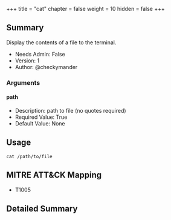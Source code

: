 +++
title = "cat"
chapter = false
weight = 10
hidden = false
+++

## Summary
Display the contents of a file to the terminal.
 
- Needs Admin: False  
- Version: 1  
- Author: @checkymander  

### Arguments

#### path

- Description: path to file (no quotes required)  
- Required Value: True  
- Default Value: None  

## Usage

```
cat /path/to/file
```

## MITRE ATT&CK Mapping

- T1005  
## Detailed Summary
